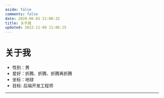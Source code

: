 ```yaml
---
aside: false
comments: false
date: 2020-06-01 21:00:32
title: 关于我
updated: 2022-11-08 11:06:15
---
```

# 关于我

- 性别：男
- 爱好：折腾、折腾、折腾再折腾
- 坐标：地球
- 目标: 后端开发工程师

---
